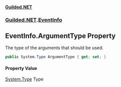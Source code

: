 #### [Guilded.NET](Guilded_NET_Base.md 'Guilded.NET.Base')
### [Guilded.NET](Guilded_NET_Base.md#Guilded_NET 'Guilded.NET').[EventInfo](EventInfo.md 'Guilded.NET.EventInfo')
## EventInfo.ArgumentType Property
The type of the arguments that should be used.  
```csharp
public System.Type ArgumentType { get; set; }
```
#### Property Value
[System.Type](https://docs.microsoft.com/en-us/dotnet/api/System.Type 'System.Type')
Type
